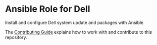 # Ansible Role for Dell

Install and configure Dell system update and packages with Ansible.

The [Contributing Guide](CONTRIBUTING.md) explains how to work with and
contribute to this repository.
